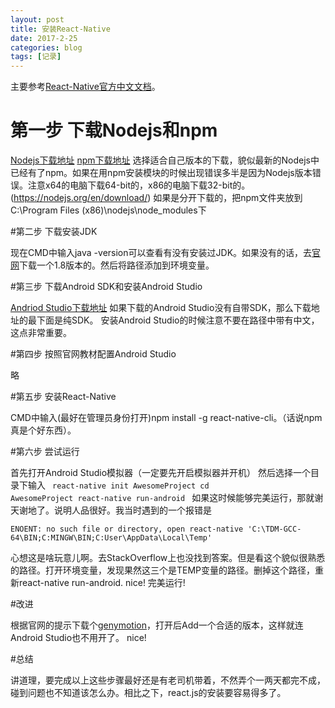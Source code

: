 ```yaml
---
layout: post
title: 安装React-Native
date: 2017-2-25
categories: blog
tags: [记录]
---
```


主要参考[React-Native官方中文文档](https://reactnative.cn/docs/0.41/getting-started.html#content)。
# 第一步 下载Nodejs和npm
[Nodejs下载地址](https://nodejs.org/download/release/v7.6.0/)
[npm下载地址](https://nodejs.org/dist/npm/)
选择适合自己版本的下载，貌似最新的Nodejs中已经有了npm。如果在用npm安装模块的时候出现错误多半是因为Nodejs版本错误。注意x64的电脑下载64-bit的，x86的电脑下载32-bit的。(https://nodejs.org/en/download/)
如果是分开下载的，把npm文件夹放到C:\Program Files (x86)\nodejs\node_modules下

#第二步 下载安装JDK

现在CMD中输入java -version可以查看有没有安装过JDK。如果没有的话，去[官网](http://www.oracle.com/technetwork/java/javase/downloads/index-jsp-138363.html)下载一个1.8版本的。然后将路径添加到环境变量。

#第三步 下载Android SDK和安装Android Studio

[Andriod Studio下载地址](https://developer.android.com/studio/index.html#downloads)
如果下载的Android Studio没有自带SDK，那么下载地址的最下面是纯SDK。
安装Android Studio的时候注意不要在路径中带有中文，这点非常重要。

#第四步  按照官网教材配置Android Studio

略

#第五步 安装React-Native

CMD中输入(最好在管理员身份打开)npm install -g react-native-cli。（话说npm真是个好东西）。

#第六步 尝试运行

首先打开Android Studio模拟器（一定要先开启模拟器并开机）
然后选择一个目录下输入
<code>
react-native init AwesomeProject
cd AwesomeProject
react-native run-android
</code>
如果这时候能够完美运行，那就谢天谢地了。说明人品很好。我当时遇到的一个报错是
```
ENOENT: no such file or directory, open react-native 'C:\TDM-GCC-64\BIN;C:MINGW\BIN;C:User\AppData\Local\Temp'
```
心想这是啥玩意儿啊。去StackOverflow上也没找到答案。但是看这个貌似很熟悉的路径。打开环境变量，发现果然这三个是TEMP变量的路径。删掉这个路径，重新react-native run-android. nice! 完美运行!

#改进

根据官网的提示下载个[genymotion](https://www.genymotion.com/download/)，打开后Add一个合适的版本，这样就连Android Studio也不用开了。 nice!

#总结

讲道理，要完成以上这些步骤最好还是有老司机带着，不然弄个一两天都完不成，碰到问题也不知道该怎么办。相比之下，react.js的安装要容易得多了。